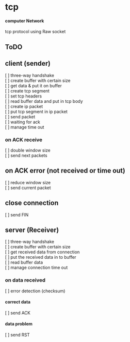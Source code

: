 # tcp
#### computer Network
tcp protocol using Raw socket

## ToDO

## client (sender)
[ ] three-way handshake \
[ ] create buffer with certain size \
[ ] get data & put it on buffer \
[ ] create tcp segment \
[ ] set tcp headers \
[ ] read buffer data and put in tcp body \
[ ] create ip packet \
[ ] put tcp segment in ip packet \
[ ] send packet \
[ ] waiting for ack \
[ ] manage time out
### on ACK receive
[ ] double window size \
[ ] send next packets
## on ACK error (not received or time out)
[ ] reduce window size \
[ ] send current packet
## close connection
[ ] send FIN

## server (Receiver)
[ ] three-way handshake \
[ ] create buffer with certain size \
[ ] get received data from connection \
[ ] put the received data in to buffer \
[ ] read buffer data \
[ ] manage connection time out
### on data received 
[ ] error detection (checksum)
#### correct data
[ ] send ACK
#### data problem
[ ] send RST
